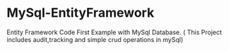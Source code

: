 # MySql-EntityFramework
Entity Framework Code First Example with MySql Database. ( This Project includes audit,tracking and simple crud operations in mySql)
